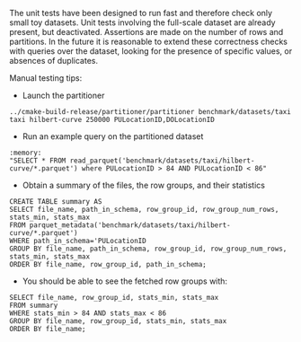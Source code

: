 The unit tests have been designed to run fast and therefore check only small toy datasets.
Unit tests involving the full-scale dataset are already present, but deactivated.
Assertions are made on the number of rows and partitions.
In the future it is reasonable to extend these correctness checks with queries over 
the dataset, looking for the presence of specific values, or absences of duplicates.

Manual testing tips:

- Launch the partitioner
```
../cmake-build-release/partitioner/partitioner benchmark/datasets/taxi taxi hilbert-curve 250000 PULocationID,DOLocationID
```

- Run an example query on the partitioned dataset

```
:memory:
"SELECT * FROM read_parquet('benchmark/datasets/taxi/hilbert-curve/*.parquet') where PULocationID > 84 AND PULocationID < 86"
```

- Obtain a summary of the files, the row groups, and their statistics 

```
CREATE TABLE summary AS
SELECT file_name, path_in_schema, row_group_id, row_group_num_rows, stats_min, stats_max
FROM parquet_metadata('benchmark/datasets/taxi/hilbert-curve/*.parquet')
WHERE path_in_schema='PULocationID
GROUP BY file_name, path_in_schema, row_group_id, row_group_num_rows, stats_min, stats_max
ORDER BY file_name, row_group_id, path_in_schema;
```

- You should be able to see the fetched row groups with:

```
SELECT file_name, row_group_id, stats_min, stats_max 
FROM summary 
WHERE stats_min > 84 AND stats_max < 86 
GROUP BY file_name, row_group_id, stats_min, stats_max 
ORDER BY file_name;
```
